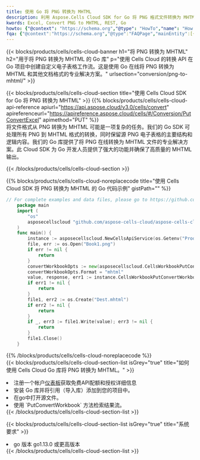 ```yaml
---
title: 使用 Go 将 PNG 转换为 MHTML
description: 利用 Aspose.Cells Cloud SDK for Go 将 PNG 格式文件转换为 MHTML 格式文件。
kwords: Excel, Convert PNG to MHTML, REST, Go
howto: {"@context": "https://schema.org","@type": "HowTo","name": "How to convert PNG to MHTML using the Cells Cloud Go library.","description": "How to convert PNG to MHTML using the Cells Cloud Go library.","image": {"@type": "ImageObject"},"url": "/go/conversion/png-to-mhtml/","step": [{ "@type": "HowToStep","name": "How to convert PNG to MHTML using the Cells Cloud Go library. step 1", "image": {"@type": "ImageObject",},"url": "/go/conversion/png-to-mhtml/","text": "Register an account at <a href='https://dashboard.aspose.cloud/'>Dashboard</a> to get free API quota & authorization details",},{ "@type": "HowToStep","name": "How to convert PNG to MHTML using the Cells Cloud Go library. step 1", "image": {"@type": "ImageObject",},"url": "/go/conversion/png-to-mhtml/","text": "Install Go library and add the reference (import the library) to your project.",},{ "@type": "HowToStep","name": "How to convert PNG to MHTML using the Cells Cloud Go library. step 1", "image": {"@type": "ImageObject",},"url": "/go/conversion/png-to-mhtml/","text": "Open the source file in go.",},{ "@type": "HowToStep","name": "How to convert PNG to MHTML using the Cells Cloud Go library. step 1", "image": {"@type": "ImageObject",},"url": "/go/conversion/png-to-mhtml/","text": "Use the `PutConvertWorkbook` method to retrieve the resulting stream.",}, ],"supply": {"@type": "HowToSupply","name": "document"},"tool": [{"@type": "HowToTool","name": "Goland, Visual Studio Code, Eclipse"},{"@type": "HowToTool","name": "Aspose Cells"}],"totalTime": "PT6M"}
fqa: {"@context":"https://schema.org","@type":"FAQPage","mainEntity":[{"@type":"Question","name":"Why convert file formats in C# using REST API?","acceptedAnswer":{"@type":"Answer","text":"Documents are encoded in many ways, and some files may be incompatible with the software you use. To open and read such files, just convert them to appropriate file formats.<br/><ol><li>Install .NET SDK and add the reference (import the library) to your project.</li><li>Open the source file in C# using REST API.</li><li>Call the PutConvertWorkbookRequest() method, passing an output filename with required extension.</li><li>Get the result of conversion as a separate file.</li></ol>"}},{"@type":"Question","name":"What file formats can I convert with your C# library?","acceptedAnswer":{"@type":"Answer","text":"We support a variety of file formats for conversion using .NET library, including XLSX, Excel, xls , PDF, CSV, HTML, Markdown, XML, PNG, JPG, TIFF, Json, TXT and many more."}},{"@type":"Question","name":"What is the maximum allowed file size for conversion using this .NET library?","acceptedAnswer":{"@type":"Answer","text":"There are no file size limits for format conversions using .NET library."}}]}
---
```

{{< blocks/products/cells/cells-cloud-banner h1="将 PNG 转换为 MHTML" h2="用于将 PNG 转换为 MHTML 的 Go 库" p="使用 Cells Cloud 的转换 API 在 Go 项目中创建自定义电子表格工作流。这是使用 Go 在线将 PNG 转换为 MHTML 和其他文档格式的专业解决方案。" urlsection="conversion/png-to-mhtml/" >}}

{{< blocks/products/cells/cells-cloud-section title="使用 Cells Cloud SDK for Go 将 PNG 转换为 MHTML" >}}
{{% blocks/products/cells/cells-cloud-api-reference apiurl="https://api.aspose.cloud/v3.0/cells/convert" apireferenceurl="https://apireference.aspose.cloud/cells/#/Conversion/PutConvertExcel" apimethod="PUT" %}}
<br/>
将文件格式从 PNG 转换为 MHTML 可能是一项复杂的任务。我们的 Go SDK 可处理所有 PNG 到 MHTML 格式的转换，同时保留源 PNG 电子表格的主要结构和逻辑内容。我们的 Go 库提供了将 PNG 在线转换为 MHTML 文件的专业解决方案。此 Cloud SDK 为 Go 开发人员提供了强大的功能并确保了高质量的 MHTML 输出。

{{< /blocks/products/cells/cells-cloud-section >}}

{{% blocks/products/cells/cells-cloud-noreplacecode title="使用 Cells Cloud SDK 将 PNG 转换为 MHTML 的 Go 代码示例" gistPath="" %}}
 
```go
// For complete examples and data files, please go to https://github.com/aspose-cells-cloud/aspose-cells-cloud-go/
    package main
    import (
	    "os"
	    asposecellscloud "github.com/aspose-cells-cloud/aspose-cells-cloud-go/v22"
    )
    func main() {
	    instance := asposecellscloud.NewCellsApiService(os.Getenv("ProductClientId"), os.Getenv("ProductClientSecret"))
	    file, err := os.Open("Book1.png")
	    if err != nil {
		    return
	    }
	    convertWorkbookOpts := new(asposecellscloud.CellsWorkbookPutConvertWorkbookOpts)
	    convertWorkbookOpts.Format = "mhtml"
	    value, response, err1 := instance.CellsWorkbookPutConvertWorkbook(file, convertWorkbookOpts)
	    if err1 != nil {
		    return
	    }
	    file1, err2 := os.Create("Dest.mhtml")
	    if err2 != nil {
		    return
	    }
	    if _, err3 := file1.Write(value); err3 != nil {
		    return
	    }
	    file1.Close()
    }
```
 
{{% /blocks/products/cells/cells-cloud-noreplacecode %}}
<br/>
{{< blocks/products/cells/cells-cloud-section-list isGrey="true" title="如何使用 Cells Cloud Go 库将 PNG 转换为 MHTML。" >}}
<li>注册一个帐户<a href="https://dashboard.aspose.cloud/">仪表板</a>获取免费API配额和授权详细信息</li>
<li>安装 Go 库并将引用（导入库）添加到您的项目中。</li>
<li>在go中打开源文件。</li>
<li>使用 `PutConvertWorkbook` 方法检索结果流。</li>
{{< /blocks/products/cells/cells-cloud-section-list >}}

{{< blocks/products/cells/cells-cloud-section-list isGrey="true" title="系统要求" >}}
<li>go 版本 go1.13.0 或更高版本</li>
{{< /blocks/products/cells/cells-cloud-section-list >}}
